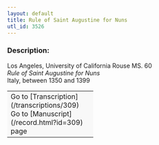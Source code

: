 ```yaml
---
layout: default
title: Rule of Saint Augustine for Nuns
utl_id: 3526
---
```


### Description:

Los Angeles, University of California Rouse MS. 60<br>
_Rule of Saint Augustine for Nuns_<br>
Italy, between 1350 and 1399

<table border="0.5" cellpadding="1" cellspacing="1" style="width: 200px; background-color:#F8F8F8;"><tbody><tr><td>Go to [Transcription](/transcriptions/309)<br>
Go to [Manuscript](/record.html?id=309) page</td></tr></tbody></table> <br>
